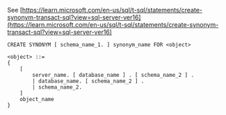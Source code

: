 See [https://learn.microsoft.com/en-us/sql/t-sql/statements/create-synonym-transact-sql?view=sql-server-ver16](https://learn.microsoft.com/en-us/sql/t-sql/statements/create-synonym-transact-sql?view=sql-server-ver16)
```
CREATE SYNONYM [ schema_name_1. ] synonym_name FOR <object>

<object> ::=
{
    [
        server_name. [ database_name ] . [ schema_name_2 ] .
        | database_name. [ schema_name_2 ] .
        | schema_name_2.
    ]
    object_name
}
```
